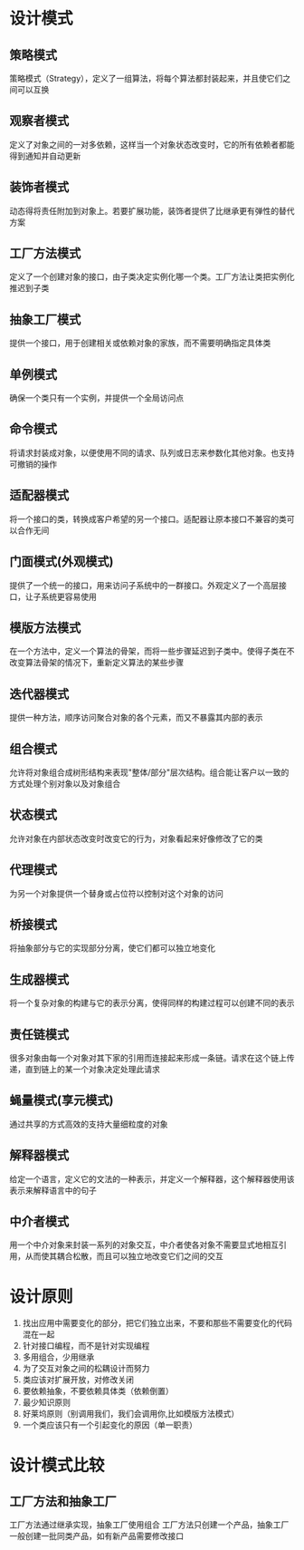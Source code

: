 # 设计模式

## 策略模式
策略模式（Strategy），定义了一组算法，将每个算法都封装起来，并且使它们之间可以互换

## 观察者模式
定义了对象之间的一对多依赖，这样当一个对象状态改变时，它的所有依赖者都能得到通知并自动更新

## 装饰者模式
动态得将责任附加到对象上。若要扩展功能，装饰者提供了比继承更有弹性的替代方案

## 工厂方法模式
定义了一个创建对象的接口，由子类决定实例化哪一个类。工厂方法让类把实例化推迟到子类

## 抽象工厂模式
提供一个接口，用于创建相关或依赖对象的家族，而不需要明确指定具体类

## 单例模式
确保一个类只有一个实例，并提供一个全局访问点

## 命令模式
将请求封装成对象，以便使用不同的请求、队列或日志来参数化其他对象。也支持可撤销的操作

## 适配器模式
将一个接口的类，转换成客户希望的另一个接口。适配器让原本接口不兼容的类可以合作无间

## 门面模式(外观模式)
提供了一个统一的接口，用来访问子系统中的一群接口。外观定义了一个高层接口，让子系统更容易使用

## 模版方法模式
在一个方法中，定义一个算法的骨架，而将一些步骤延迟到子类中。使得子类在不改变算法骨架的情况下，重新定义算法的某些步骤

## 迭代器模式
提供一种方法，顺序访问聚合对象的各个元素，而又不暴露其内部的表示

## 组合模式
允许将对象组合成树形结构来表现"整体/部分"层次结构。组合能让客户以一致的方式处理个别对象以及对象组合

## 状态模式
允许对象在内部状态改变时改变它的行为，对象看起来好像修改了它的类

## 代理模式
为另一个对象提供一个替身或占位符以控制对这个对象的访问

## 桥接模式
将抽象部分与它的实现部分分离，使它们都可以独立地变化

## 生成器模式
将一个复杂对象的构建与它的表示分离，使得同样的构建过程可以创建不同的表示

## 责任链模式
很多对象由每一个对象对其下家的引用而连接起来形成一条链。请求在这个链上传递，直到链上的某一个对象决定处理此请求

## 蝇量模式(享元模式)
通过共享的方式高效的支持大量细粒度的对象

## 解释器模式
给定一个语言，定义它的文法的一种表示，并定义一个解释器，这个解释器使用该表示来解释语言中的句子

## 中介者模式
用一个中介对象来封装一系列的对象交互，中介者使各对象不需要显式地相互引用，从而使其耦合松散，而且可以独立地改变它们之间的交互


# 设计原则

1. 找出应用中需要变化的部分，把它们独立出来，不要和那些不需要变化的代码混在一起
2. 针对接口编程，而不是针对实现编程
3. 多用组合，少用继承
4. 为了交互对象之间的松耦设计而努力
5. 类应该对扩展开放，对修改关闭
6. 要依赖抽象，不要依赖具体类（依赖倒置）
7. 最少知识原则
8. 好莱坞原则（别调用我们，我们会调用你,比如模版方法模式）
9. 一个类应该只有一个引起变化的原因（单一职责）


# 设计模式比较

## 工厂方法和抽象工厂
工厂方法通过继承实现，抽象工厂使用组合
工厂方法只创建一个产品，抽象工厂一般创建一批同类产品，如有新产品需要修改接口














